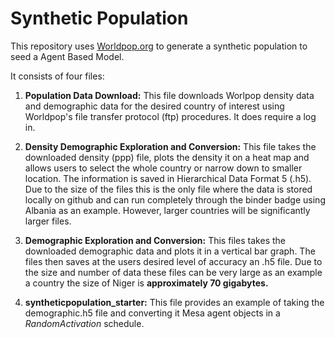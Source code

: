 # Synthetic Population 

This repository uses [Worldpop.org](https://www.worldpop.org/) to generate a synthetic population to seed a Agent Based Model. 

It consists of four files: 

1. **Population Data Download:** This file downloads Worlpop density data and demographic data for the desired country of interest using Worldpop's file transfer protocol (ftp) procedures. It does require a log in. 

2. **Density Demographic Exploration and Conversion:** This file takes the downloaded density (ppp) file, plots the density it on a heat map and allows users to select the whole country or narrow down to smaller location. The information is saved in Hierarchical Data Format 5 (.h5). Due to the size of the files this is the only file where the data is stored locally on github and can run completely through the binder badge using Albania as an example. However, larger countries will be significantly larger files. 
3. **Demographic Exploration and Conversion:** This files takes the downloaded demographic data and plots it in a vertical bar graph. The files then saves at the users desired level of accuracy an .h5 file. Due to the size and number of data these files can be very large as an example a country the size of Niger is **approximately 70 gigabytes.**

4. **syntheticpopulation_starter:** This file provides an example of taking the demographic.h5 file and converting it Mesa agent objects in a *RandomActivation* schedule.    